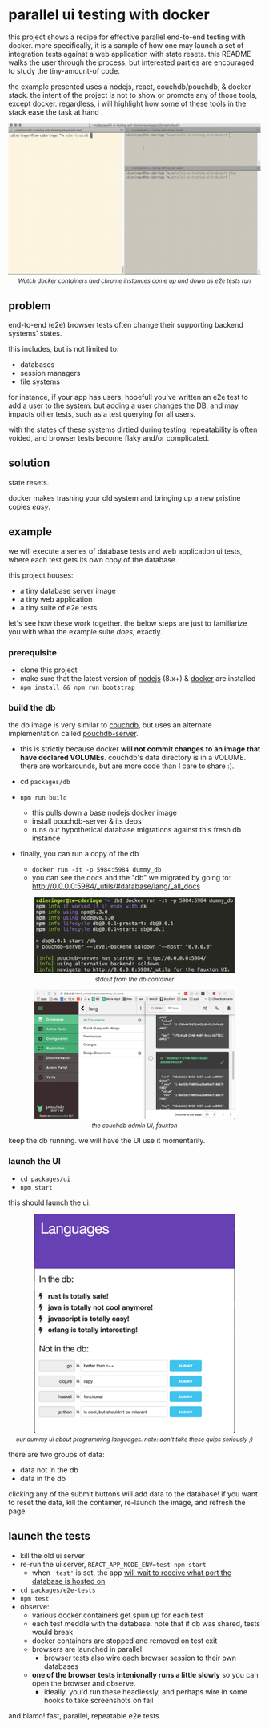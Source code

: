 # parallel ui testing with docker

this project shows a recipe for effective parallel end-to-end testing with docker.  more specifically, it is a sample of how one may launch a set of integration tests against a web application with state resets.  this README walks the user through the process, but interested parties are encouraged to study the tiny-amount-of code.

the example presented uses a nodejs, react, couchdb/pouchdb, & docker stack.  the intent of the project is not to show or promote any of those tools, except docker.  regardless, i will highlight how some of these tools in the stack ease the task at hand .

<p align="center">
  <img src="img/demo.mov.gif" /><br />
  <small><i>Watch docker containers and chrome instances come up and down as e2e tests run</i></small>
</p>

## problem

end-to-end (e2e) browser tests often change their supporting backend systems' states.

this includes, but is not limited to:

- databases
- session managers
- file systems

for instance, if your app has users, hopefull you've written an e2e test to add a user to the system.  but adding a user changes the DB, and may impacts other tests, such as a test querying for all users.

with the states of these systems dirtied during testing, repeatability is often voided, and browser tests become flaky and/or complicated.

## solution

state resets.

docker makes trashing your old system and bringing up a new pristine copies _easy_.

## example

we will execute a series of database tests and web application ui tests, where each test gets its own copy of the database.

this project houses:

- a tiny database server image
- a tiny web application
- a tiny suite of e2e tests

let's see how these work together.  the below steps are just to familiarize you with what the example suite _does_, exactly.

### prerequisite

- clone this project
- make sure that the latest version of [nodejs](https://nodejs.org/en/) (8.x+) & [docker](https://www.docker.com/) are installed
- `npm install && npm run bootstrap`

### build the db

the db image is very similar to [couchdb](http://docs.couchdb.org/), but uses an alternate implementation called [pouchdb-server](https://github.com/pouchdb/pouchdb-server).
  - this is strictly because docker **will not commit changes to an image that have declared VOLUMEs**.  couchdb's data directory is in a VOLUME.  there are workarounds, but are more code than I care to share :).

- cd `packages/db`
- `npm run build`
  - this pulls down a base nodejs docker image
  - install pouchdb-server & its deps
  - runs our hypothetical database migrations against this fresh db instance

- finally, you can run a copy of the db
  - `docker run -it -p 5984:5984 dummy_db`
  - you can see the docs and the "db" we migrated by going to: http://0.0.0.0:5984/_utils/#database/lang/_all_docs

<p align="center">
  <img width="400px" src="img/docker-db.png" /><br />
  <small><i>stdout from the db container</i></small>
</p>

<p align="center">
  <img width="400px" src="img/fauxton.png" /><br />
  <small><i>the couchdb admin UI, fauxton</i></small>
</p>

keep the db running.  we will have the UI use it momentarily.

### launch the UI

- `cd packages/ui`
- `npm start`

this should launch the ui.

<p align="center">
  <img width="400px" src="img/ui.png" /><br />
  <small><i>our dummy ui about programming languages. note: don't take these quips seriously ;)</i></small>
</p>

there are two groups of data:

- data not in the db
- data in the db

clicking any of the submit buttons will add data to the database!  if you want to reset the data, kill the container, re-launch the image, and refresh the page.

## launch the tests

- kill the old ui server
- re-run the ui server, `REACT_APP_NODE_ENV=test npm start`
  - when `'test'` is set, the app [will wait to receive what port the database is hosted on](https://github.com/cdaringe/parallel-ui-testing-with-docker/blob/3a6e6ffcb33e4a65b2871b574dd61a283f2e63df/packages/ui/src/util/globals.js#L23-L28)
- `cd packages/e2e-tests`
- `npm test`
- observe:
  - various docker containers get spun up for each test
  - each test meddle with the database. note that if db was shared, tests would break
  - docker containers are stopped and removed on test exit
  - browsers are launched in parallel
    - browser tests also wire each browser session to their own databases
  - **one of the browser tests intenionally runs a little slowly** so you can open the browser and observe.
    - ideally, you'd run these headlessly, and perhaps wire in some hooks to take screenshots on fail

and blamo!  fast, parallel, repeatable e2e tests.
